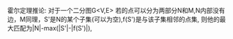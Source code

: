 
霍尔定理推论:
	对于一个二分图G<V,E>
	若的点可以分为两部分N和M,N内部没有边，M同理，S'是N的某个子集(可以为空),f(S')是与该子集相邻的点集,
	则他的最大匹配为|N|-max(|S'|-|f(S')|), 


